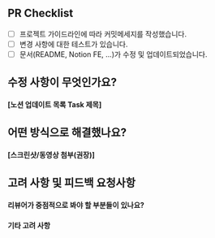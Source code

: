 ## PR Checklist

- [ ] 프로젝트 가이드라인에 따라 커밋메세지를 작성했습니다.
- [ ] 변경 사항에 대한 테스트가 있습니다.
- [ ] 문서(README, Notion FE, ...)가 수정 및 업데이트되었습니다.

## 수정 사항이 무엇인가요?

#### [노션 업데이트 목록 Task 제목]

## 어떤 방식으로 해결했나요?

#### [스크린샷/동영상 첨부(권장)]

## 고려 사항 및 피드백 요청사항

#### 리뷰어가 중점적으로 봐야 할 부분들이 있나요?

#### 기타 고려 사항
